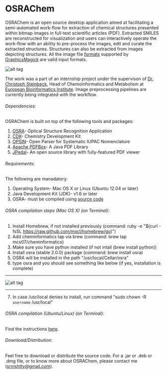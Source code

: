 OSRAChem
========

OSRAChem is an open source desktop application aimed at facilitating a semi-automated work-flow for extraction of chemical structures presented within bitmap images in full-text scientific articles (PDF). Extracted SMILES are reconstructed for visualization and users can interactively operate the work-flow with an ability to pre-process the images, edit and curate the extracted structures. Structures can also be extracted from images depicting structures. All the image file [formats](http://www.graphicsmagick.org/formats.html) supported by [GraphicsMagick](http://www.graphicsmagick.org/) are valid input formats.

![alt tag](http://oi57.tinypic.com/308fsjo.jpg)

The work was a part of an internship project under the supervison of [Dr. Christoph Steinbeck](http://www.ebi.ac.uk/about/people/christoph-steinbeck), Head of Chemoinformatics and Metabolism at [European Bioinformatics Institute](http://www.ebi.ac.uk). Image preprocessing pipelines are currently being integrated with the workflow.

###### Dependencies:
OSRAChem is built on top of the following tools and packages:

1. [OSRA](cactus.nci.nih.gov/osra/)- Optical Structure Recognition Application
2. [CDK](http://sourceforge.net/projects/cdk/)- Chemistry Development Kit
3. [OPSIN](opsin.ch.cam.ac.uk)- Open Parser for Systematic IUPAC Nomenclature
4. [Apache PDFBox](http://pdfbox.apache.org/)- A Java PDF Library
5. [JPedal](http://sourceforge.net/projects/jpedal/)- An open source library with fully-featured PDF viewer

###### Requirements:
The following are manadatory:

1. Operating System- Mac OS X or Linux (Ubuntu 12.04 or later)
2. Java Development Kit (JDK)- v1.6 or later
3. OSRA- must be compiled using [source code](http://sourceforge.net/projects/osra/)

###### OSRA compilation steps (Mac OS X) (on Terminal):

1. Install Homebrew, if not installed previously (command: ruby -e "$(curl -fsSL https://raw.github.com/mxcl/homebrew/go)")
2. Add cheminformatics tap via brew (command: brew tap mcs07/cheminformatics)
3. Make sure you have python installed (if not intall (brew install python))
4. Install osra (stable 2.0.0) package (command: brew install osra)
5. OSRA will be installed in the path "/usr/local/Cellar/osra"
6. type osra and you should see something like below (if yes, installation is complete)
******************************************************************************************************
![alt tag](http://i41.tinypic.com/121v582.png)
******************************************************************************************************
7. In case /usr/local denies to install, run command "sudo chown -R `username` /usr/local"

###### OSRA compilation (Ubuntu/Linux) (on Terminal):

Find the instructions [here](http://sourceforge.net/apps/mediawiki/osra/index.php?title=Compilation_on_Linux).

###### Download/Distribution:
Feel free to download or distribute the source code. For a .jar or .deb or .dmg file, or to know more about OSRAChem, please contact me (srmshtty@gmail.com).
